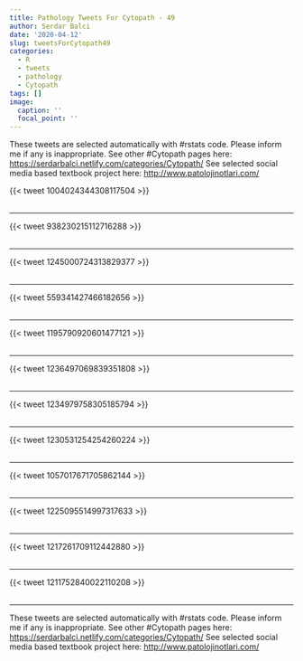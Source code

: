 ```yaml
---
title: Pathology Tweets For Cytopath - 49
author: Serdar Balci
date: '2020-04-12'
slug: tweetsForCytopath49
categories:
  - R
  - tweets
  - pathology
  - Cytopath
tags: []
image:
  caption: ''
  focal_point: ''
---
```



These tweets are selected automatically with #rstats code. Please inform me if any is inappropriate.
See other #Cytopath pages here: https://serdarbalci.netlify.com/categories/Cytopath/ 
See selected social media based textbook project here: http://www.patolojinotlari.com/

{{< tweet 1004024344308117504 >}}
<br>
<br>
<hr>
{{< tweet 938230215112716288 >}}
<br>
<br>
<hr>
{{< tweet 1245000724313829377 >}}
<br>
<br>
<hr>
{{< tweet 559341427466182656 >}}
<br>
<br>
<hr>
{{< tweet 1195790920601477121 >}}
<br>
<br>
<hr>
{{< tweet 1236497069839351808 >}}
<br>
<br>
<hr>
{{< tweet 1234979758305185794 >}}
<br>
<br>
<hr>
{{< tweet 1230531254254260224 >}}
<br>
<br>
<hr>
{{< tweet 1057017671705862144 >}}
<br>
<br>
<hr>
{{< tweet 1225095514997317633 >}}
<br>
<br>
<hr>
{{< tweet 1217261709112442880 >}}
<br>
<br>
<hr>
{{< tweet 1211752840022110208 >}}
<br>
<br>
<hr>


These tweets are selected automatically with #rstats code. Please inform me if any is inappropriate.
See other #Cytopath pages here: https://serdarbalci.netlify.com/categories/Cytopath/ 
See selected social media based textbook project here: http://www.patolojinotlari.com/
